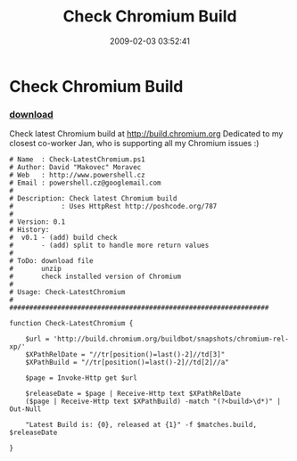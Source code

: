 ﻿---
pid:            840
poster:         Makovec
title:          Check Chromium Build
date:           2009-02-03 03:52:41
format:         posh
parent:         0
parent:         0

---

# Check Chromium Build

### [download](840.ps1)

Check latest Chromium build at http://build.chromium.org
Dedicated to my closest co-worker Jan, who is supporting all my Chromium issues :) 

```posh
# Name  : Check-LatestChromium.ps1
# Author: David "Makovec" Moravec
# Web   : http://www.powershell.cz
# Email : powershell.cz@googlemail.com
#
# Description: Check latest Chromium build
#            : Uses HttpRest http://poshcode.org/787
#
# Version: 0.1
# History:
#  v0.1 - (add) build check
#       - (add) split to handle more return values
#      
# ToDo: download file
#       unzip 
#       check installed version of Chromium
#
# Usage: Check-LatestChromium 
#
#################################################################

function Check-LatestChromium {

	$url = 'http://build.chromium.org/buildbot/snapshots/chromium-rel-xp/'
	$XPathRelDate = "//tr[position()=last()-2]//td[3]"
	$XPathBuild = "//tr[position()=last()-2]//td[2]//a"
	
	$page = Invoke-Http get $url
	
	$releaseDate = $page | Receive-Http text $XPathRelDate
	($page | Receive-Http text $XPathBuild) -match "(?<build>\d*)" | Out-Null	
	
	"Latest Build is: {0}, released at {1}" -f $matches.build, $releaseDate 

}
```
